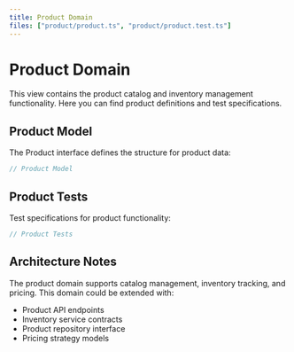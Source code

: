 ```yaml
---
title: Product Domain
files: ["product/product.ts", "product/product.test.ts"]
---
```


# Product Domain

This view contains the product catalog and inventory management functionality. Here you can find product definitions and test specifications.

## Product Model

The Product interface defines the structure for product data:

```typescript:product/product.ts
// Product Model
```

## Product Tests

Test specifications for product functionality:

```typescript:product/product.test.ts
// Product Tests
```

## Architecture Notes

The product domain supports catalog management, inventory tracking, and pricing. This domain could be extended with:

- Product API endpoints
- Inventory service contracts
- Product repository interface
- Pricing strategy models 